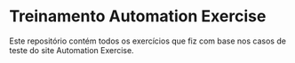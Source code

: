 # Treinamento Automation Exercise

Este repositório contém todos os exercícios que fiz com base nos casos de teste do site Automation Exercise.

